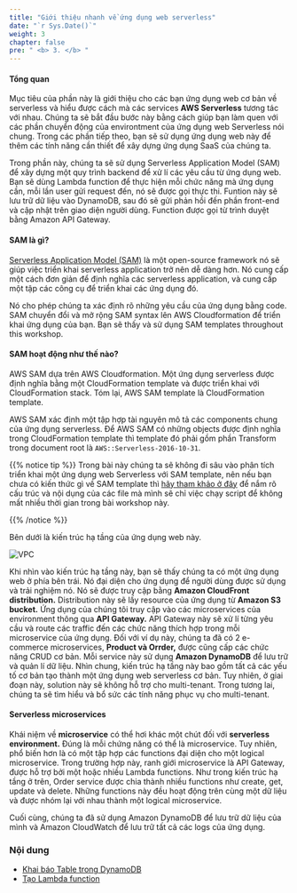 ```yaml
---
title: "Giới thiệu nhanh về ứng dụng web serverless"
date: "`r Sys.Date()`"
weight: 3
chapter: false
pre: " <b> 3. </b> "
---
```


#### Tổng quan

Mục tiêu của phần này là giới thiệu cho các bạn ứng dụng web cơ bản về serverless và hiểu được cách mà các services **AWS Serverless** tương tác với nhau. Chúng ta sẽ bắt đầu bước này bằng cách giúp bạn làm quen với các phần chuyển động của environtment của ứng dụng web Serverless nói chung. Trong các phần tiếp theo, bạn sẽ sử dụng ứng dụng web này để thêm các tính năng cần thiết để xây dựng ứng dụng SaaS của chúng ta.

Trong phần này, chúng ta sẽ sử dụng Serverless Application Model (SAM) để xây dựng một quy trình backend để xử lí các yêu cầu từ ứng dụng web. Bạn sẽ dùng Lambda function để thực hiện mỗi chức năng mà ứng dụng cần, mỗi lần user gửi request đến, nó sẽ được gọi thực thi. Funtion này sẽ lưu trữ dữ liệu vào DynamoDB, sau đó sẽ gửi phản hồi đến phần front-end và cập nhật trên giao diện người dùng. Function được gọi từ trình duyệt bằng Amazon API Gateway.

#### SAM là gì?

[Serverless Application Model (SAM)](https://aws.amazon.com/serverless/sam/) là một open-source framework nó sẽ giúp việc triển khai serverless application trở nên dễ dàng hơn. Nó cung cấp một cách đơn giản để định nghĩa các serverless application, và cung cấp một tập các công cụ để triển khai các ứng dụng đó.

Nó cho phép chúng ta xác định rõ những yêu cầu của ứng dụng bằng code. SAM chuyển đổi và mở rộng SAM syntax lên AWS Cloudformation để triển khai ứng dụng của bạn. Bạn sẽ thấy và sử dụng SAM templates throughout this workshop.

#### SAM hoạt động như thế nào?

AWS SAM dựa trên AWS Cloudformation. Một ứng dụng serverless được định nghĩa bằng một CloudFormation template và được triển khai với CloudFormation stack. Tóm lại, AWS SAM template là CloudFormation template.

AWS SAM xác định một tập hợp tài nguyên mô tả các components chung của ứng dụng serverless. Để AWS SAM có những objects được định nghĩa trong CloudFormation template thì template đó phải gồm phần Transform trong document root là `AWS::Serverless-2016-10-31`.

{{% notice tip %}}
Trong bài này chúng ta sẽ không đi sâu vào phân tích triển khai một ứng dụng web Serverless với SAM template, nên nếu bạn chưa có kiến thức gì về SAM template thì [hãy tham khảo ở đây](https://catalog.us-east-1.prod.workshops.aws/workshops/841ce16b-9d86-48ac-a3f6-6a1b29f95d2b/en-US/step-1) để nắm rõ cấu trúc và nội dụng của các file mà mình sẽ chỉ việc chạy script để không mất nhiều thời gian trong bài workshop này.

{{% /notice %}}

Bên dưới là kiến trúc hạ tầng của ứng dụng web này.

![VPC](/images/3.serverlessbackend/3-1newwwww.png)

Khi nhìn vào kiến trúc hạ tầng này, bạn sẽ thấy chúng ta có một ứng dụng web ở phía bên trái. Nó đại diện cho ứng dụng để người dùng được sử dụng và trải nghiệm nó. Nó sẽ được truy cập bằng **Amazon CloudFront distribution.** Distribution này sẽ lấy resource của ứng dụng từ **Amazon S3 bucket.** Ứng dụng của chúng tôi truy cập vào các microservices của environment thông qua **API Gateway.** API Gateway này sẽ xử lí từng yêu cầu và route các traffic đến các chức năng thích hợp trong mỗi microservice của ứng dụng. Đối với ví dụ này, chúng ta đã có 2 e-commerce microservices, **Product và Orrder,** được cũng cấp các chức năng CRUD cơ bản. Mỗi service này sử dụng **Amazon DynamoDB** để lưu trữ và quản lí dữ liệu. Nhìn chung, kiến trúc hạ tầng này bao gồm tất cả các yếu tố cơ bản tạo thành một ứng dụng web serverless cơ bản. Tuy nhiên, ở giai đoạn này, solution này sẽ không hỗ trợ cho multi-tenant. Trong tương lai, chúng ta sẽ tìm hiểu và bổ sức các tính năng phục vụ cho multi-tenant.

#### Serverless microservices

Khái niệm về **microservice** có thể hơi khác một chút đối với **serverless environment.** Đúng là mỗi chứng năng có thể là microservice. Tuy nhiên, phổ biến hơn là có một tập hợp các functions đại diện cho một logical microservice. Trong trường hợp này, ranh giới microservice là API Gateway, được hỗ trợ bởi một hoặc nhiều Lambda functions. Như trong kiến trúc hạ tầng ở trên, Order service được chia thành nhiều functions như create, get, update và delete. Những functions này đều hoạt động trên cùng một dữ liệu và được nhóm lại với nhau thành một logical microservice.

Cuối cùng, chúng ta đã sử dụng Amazon DynamoDB để lưu trữ dữ liệu của mình và Amazon CloudWatch để lưu trữ tất cả các logs của ứng dụng.

### Nội dung

- [Khai báo Table trong DynamoDB](3.1-dynamodb/)
- [Tạo Lambda function](3.2-lambdafunction/)
